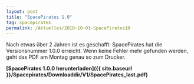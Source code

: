 ```yaml
---
layout: post
title: "SpacePirates 1.0"
tag: spacepirates
permalink: /Aktuelles/2010-10-01-SpacePirates10
---
```



Nach etwas über 2 Jahren ist es geschafft: SpacePirates hat die Versionsnummer 1.0.0 erreicht. Wenn keine Fehler mehr gefunden werden, geht das PDF am Montag genau so zum Drucker.

**[SpacePirates 1.0.0 herunterladen]({{ site.baseurl }}/Spacepirates/Downloaddir/V1/SpacePirates_last.pdf)**


